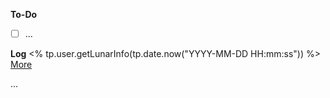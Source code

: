 **To-Do**
- [ ] ...

**Log**
<% tp.user.getLunarInfo(tp.date.now("YYYY-MM-DD HH:mm:ss")) %> [More](https://spells8.com/spell-for-today/)

... 

